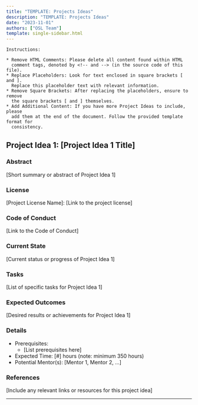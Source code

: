 ```yaml
---
title: "TEMPLATE: Projects Ideas"
description: "TEMPLATE: Projects Ideas"
date: "2023-11-01"
authors: ["OSL Team"]
template: single-sidebar.html
---
```


```
Instructions:

* Remove HTML Comments: Please delete all content found within HTML
  comment tags, denoted by <!-- and --> (in the source code of this file).
* Replace Placeholders: Look for text enclosed in square brackets [ and ].
  Replace this placeholder text with relevant information.
* Remove Square Brackets: After replacing the placeholders, ensure to remove
  the square brackets [ and ] themselves.
* Add Additional Content: If you have more Project Ideas to include, please
  add them at the end of the document. Follow the provided template format for
  consistency.
```

## Project Idea 1: [Project Idea 1 Title]

### Abstract

[Short summary or abstract of Project Idea 1]

### License

[Project License Name]: [Link to the project license]

### Code of Conduct

[Link to the Code of Conduct]

### Current State

[Current status or progress of Project Idea 1]

### Tasks

[List of specific tasks for Project Idea 1]

### Expected Outcomes

[Desired results or achievements for Project Idea 1]

### Details

- Prerequisites:
  - [List prerequisites here]
- Expected Time: [#] hours (note: minimum 350 hours)
- Potential Mentor(s): [Mentor 1, Mentor 2, ...]
  <!-- names of all potential mentors, separated by commas -->

### References

[Include any relevant links or resources for this project idea]

---

<!-- Add more project ideas below using the same template as above -->
